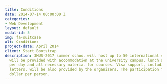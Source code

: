 ```yaml
---
title: Conditions
date: 2014-07-14 00:00:00 Z
categories:
- Web Development
layout: default
modal-id: 5
img: fa-suitcase
alt: Conditions
project-date: April 2014
client: Start Bootstrap
description: 3MUS-2017 summer school will host up to 50 international students. Students
  will be provided with accommodation at the university campus, lunch and coffee-breaks
  per day and all necessary material for courses. Visa support, including invitation
  letters, will be also provided by the organizers. The participation fee is 300 US
  dollar per person.
---
```


